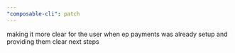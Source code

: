 ```yaml
---
"composable-cli": patch
---
```


making it more clear for the user when ep payments was already setup and providing them clear next steps

